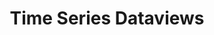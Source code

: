 ---
title: Time Series Dataviews
description: How to create a Time Series based Dataview in Pro WFM
sidebar_position: 4
---